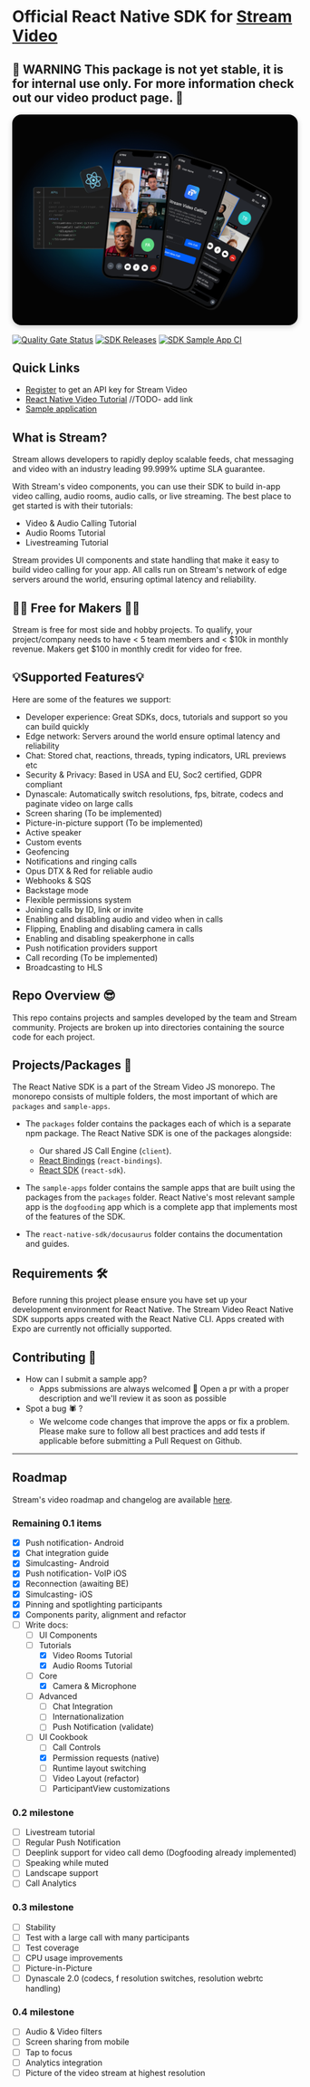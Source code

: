 # Official React Native SDK for [Stream Video](https://getstream.io/video/docs/)
## 🚧 WARNING This package is not yet stable, it is for internal use only. For more information check out our video product page. 🚧

<img src="../../.readme-assets/Github-Graphic-React.jpg" alt="Stream Video for React Header image" style="box-shadow: 0 3px 10px rgb(0 0 0 / 0.2); border-radius: 1rem" />

[![Quality Gate Status](https://sonarcloud.io/api/project_badges/measure?project=GetStream_stream-video-js&metric=alert_status&token=fdc1439303911957da9c7ff2ce505f94c3c14d36)](https://sonarcloud.io/summary/new_code?id=GetStream_stream-video-js)
[![SDK Releases](https://img.shields.io/github/v/release/GetStream/stream-video-js)](https://github.com/GetStream/stream-video-js/releases)
[![SDK Sample App CI](https://github.com/GetStream/stream-video-js/workflows/React%20Native%20Dogfood%20Release/badge.svg)](https://github.com/GetStream/stream-video-js/actions/workflows/react-native-workflow.yml)

## **Quick Links**
- [Register](https://getstream.io/chat/trial/) to get an API key for Stream Video
- [React Native Video Tutorial]() //TODO- add link
- [Sample application](https://github.com/GetStream/stream-video-js/tree/main/sample-apps/react-native/dogfood)

## **What is Stream?**

Stream allows developers to rapidly deploy scalable feeds, chat messaging and video with an industry leading 99.999% uptime SLA guarantee.

With Stream's video components, you can use their SDK to build in-app video calling, audio rooms, audio calls, or live streaming. The best place to get started is with their tutorials:

- Video & Audio Calling Tutorial
- Audio Rooms Tutorial
- Livestreaming Tutorial

Stream provides UI components and state handling that make it easy to build video calling for your app. All calls run on Stream's network of edge servers around the world, ensuring optimal latency and reliability.

## 👩‍💻 Free for Makers 👨‍💻

Stream is free for most side and hobby projects. To qualify, your project/company needs to have < 5 team members and < $10k in monthly revenue. Makers get $100 in monthly credit for video for free.

## 💡Supported Features💡

Here are some of the features we support:
- Developer experience: Great SDKs, docs, tutorials and support so you can build quickly
- Edge network: Servers around the world ensure optimal latency and reliability
- Chat: Stored chat, reactions, threads, typing indicators, URL previews etc
- Security & Privacy: Based in USA and EU, Soc2 certified, GDPR compliant
- Dynascale: Automatically switch resolutions, fps, bitrate, codecs and paginate video on large calls
- Screen sharing (To be implemented)
- Picture-in-picture support (To be implemented)
- Active speaker
- Custom events
- Geofencing
- Notifications and ringing calls
- Opus DTX & Red for reliable audio
- Webhooks & SQS
- Backstage mode
- Flexible permissions system
- Joining calls by ID, link or invite
- Enabling and disabling audio and video when in calls
- Flipping, Enabling and disabling camera in calls
- Enabling and disabling speakerphone in calls
- Push notification providers support
- Call recording (To be implemented)
- Broadcasting to HLS

## **Repo Overview** 😎
This repo contains projects and samples developed by the team and Stream community. 
Projects are broken up into directories containing the source code for each project.

## **Projects/Packages 🚀**
The React Native SDK is a part of the Stream Video JS monorepo. 
The monorepo consists of multiple folders, the most important of which are `packages` and `sample-apps`.
- The `packages` folder contains the packages each of which is a separate npm package. The React Native SDK is one of the packages alongside:
  - Our shared JS Call Engine (`client`).
  - [React Bindings](../react-bindings) (`react-bindings`).
  - [React SDK](../react-sdk#official-react-sdk-for-stream-video) (`react-sdk`).
  
- The `sample-apps` folder contains the sample apps that are built using the packages from the `packages` folder. 
React Native's most relevant sample app is the `dogfooding` app which is a complete app that implements most of the features of the SDK.

- The `react-native-sdk/docusaurus` folder contains the documentation and guides.


## **Requirements** 🛠
Before running this project please ensure you have set up your development environment for React Native. 
The Stream Video React Native SDK supports apps created with the React Native CLI.
Apps created with Expo are currently not officially supported.


## **Contributing** 🤝
- How can I submit a sample app?
    - Apps submissions are always welcomed 🥳 Open a pr with a proper description and we'll review it as soon as possible
- Spot a bug 🕷 ?
    - We welcome code changes that improve the apps or fix a problem. Please make sure to follow all best practices and add tests if applicable before submitting a Pull Request on Github.

---
## Roadmap
Stream's video roadmap and changelog are available [here](https://github.com/GetStream/protocol/discussions/127). 

### Remaining 0.1 items
- [x] Push notification- Android
- [x] Chat integration guide
- [x] Simulcasting- Android
- [x] Push notification- VoIP iOS
- [x] Reconnection (awaiting BE)
- [x] Simulcasting- iOS
- [x] Pinning and spotlighting participants
- [x] Components parity, alignment and refactor
- [ ] Write docs:
  - [ ] UI Components
  - [ ] Tutorials
    - [x] Video Rooms Tutorial
    - [x] Audio Rooms Tutorial
  - [ ] Core
    - [x] Camera & Microphone
  - [ ] Advanced
    - [ ] Chat Integration
    - [ ] Internationalization
    - [ ] Push Notification (validate)
  - [ ] UI Cookbook
    - [ ] Call Controls
    - [x] Permission requests (native)
    - [ ] Runtime layout switching
    - [ ] Video Layout (refactor)
    - [ ] ParticipantView customizations

### 0.2 milestone
- [ ] Livestream tutorial
- [ ] Regular Push Notification
- [ ] Deeplink support for video call demo (Dogfooding already implemented)
- [ ] Speaking while muted
- [ ] Landscape support
- [ ] Call Analytics

### 0.3 milestone
- [ ] Stability
- [ ] Test with a large call with many participants
- [ ] Test coverage
- [ ] CPU usage improvements
- [ ] Picture-in-Picture
- [ ] Dynascale 2.0 (codecs, f resolution switches, resolution webrtc handling)

### 0.4 milestone
- [ ] Audio & Video filters
- [ ] Screen sharing from mobile
- [ ] Tap to focus
- [ ] Analytics integration
- [ ] Picture of the video stream at highest resolution
